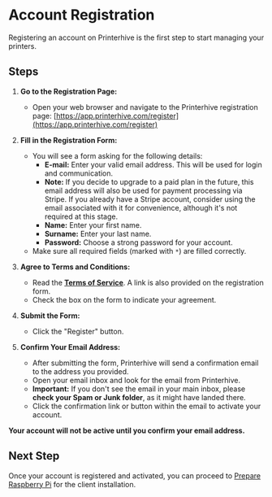 # Account Registration

Registering an account on Printerhive is the first step to start managing your printers.

## Steps

1.  **Go to the Registration Page:**
    *   Open your web browser and navigate to the Printerhive registration page: [https://app.printerhive.com/register](https://app.printerhive.com/register)

2.  **Fill in the Registration Form:**
    *   You will see a form asking for the following details:
        *   **E-mail:** Enter your valid email address. This will be used for login and communication.
          *   **Note:** If you decide to upgrade to a paid plan in the future, this email address will also be used for payment processing via Stripe. If you already have a Stripe account, consider using the email associated with it for convenience, although it's not required at this stage.
        *   **Name:** Enter your first name.
        *   **Surname:** Enter your last name.
        *   **Password:** Choose a strong password for your account.
    *   Make sure all required fields (marked with `*`) are filled correctly.

3.  **Agree to Terms and Conditions:**
    *   Read the [**Terms of Service**](https://printerhive.com/tos). A link is also provided on the registration form.
    *   Check the box on the form to indicate your agreement.

4.  **Submit the Form:**
    *   Click the "Register" button.

5.  **Confirm Your Email Address:**
    *   After submitting the form, Printerhive will send a confirmation email to the address you provided.
    *   Open your email inbox and look for the email from Printerhive.
    *   **Important:** If you don't see the email in your main inbox, please **check your Spam or Junk folder**, as it might have landed there.
    *   Click the confirmation link or button within the email to activate your account.

**Your account will not be active until you confirm your email address.**

## Next Step

Once your account is registered and activated, you can proceed to [Prepare Raspberry Pi](./prepare-raspberry-pi.md) for the client installation. 